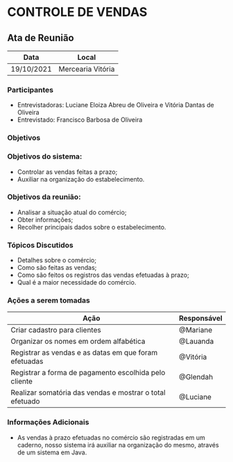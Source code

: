 # CONTROLE DE VENDAS


## Ata de Reunião

| Data       | Local        |
| ---------- | ------------ |
| 19/10/2021 | Mercearia Vitória |


### Participantes
* Entrevistadoras: Luciane Eloiza Abreu de Oliveira e Vitória Dantas de Oliveira
* Entrevistado: Francisco Barbosa de Oliveira

### Objetivos

### Objetivos do sistema: 
*   Controlar as vendas feitas a prazo;
*   Auxiliar na organização do estabelecimento.
  

### Objetivos da reunião:
*    Analisar a situação atual do comércio;
*    Obter informações;
*    Recolher principais dados sobre o estabelecimento.


### Tópicos Discutidos
*    Detalhes sobre o comércio;
*    Como são feitas as vendas;
*    Como são feitos os registros das vendas efetuadas à prazo;
*    Qual é a maior necessidade do comércio.


### Ações a serem tomadas
| Ação                                      | Responsável  |
| ----------------------------------------- | ------------ |
| Criar cadastro para clientes              | @Mariane |
| Organizar os nomes em ordem alfabética     | @Lauanda |
| Registrar as vendas e as datas em que foram efetuadas | @Vitória |
| Registrar a forma de pagamento escolhida pelo cliente | @Glendah |
| Realizar somatória das vendas e mostrar o total efetuado | @Luciane |

### Informações Adicionais

* As vendas à prazo efetuadas no comércio são registradas em um caderno, nosso sistema irá auxiliar na organização do mesmo, através de um sistema em Java.
